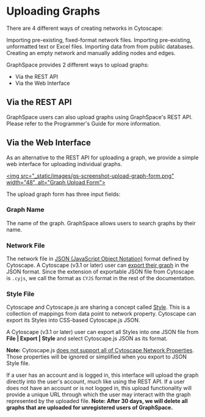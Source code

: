 # Uploading Graphs

There are 4 different ways of creating networks in Cytoscape:

Importing pre-existing, fixed-format network files.
Importing pre-existing, unformatted text or Excel files.
Importing data from from public databases.
Creating an empty network and manually adding nodes and edges.

GraphSpace provides 2 different ways to upload graphs: 

- Via the REST API 
- Via the Web Interface

## Via the REST API

GraphSpace users can also upload graphs using GraphSpace's REST API. Please refer to the Programmer's Guide for more information.

## Via the Web Interface

As an alternative to the REST API for uploading a graph, we provide a simple web interface for uploading individual graphs. 

<a href="#graph-upload-form"> <img src="_static/images/gs-screenshot-upload-graph-form.png" width="48", alt="Graph Upload Form"></a>

The upload graph form has three input fields:

### Graph Name 

The name of the graph. GraphSpace allows users to search graphs by their name.
### Network File 

The network file in [JSON (JavaScript Object Notation)](http://www.json.org/) format defined by Cytoscape. A Cytoscape (v3.1 or later) user can [export their graph](http://manual.cytoscape.org/en/stable/Cytoscape.js_and_Cytoscape.html#export-network-and-table-to-cytoscape-js) in the JSON format. Since the extension of exportable JSON file from Cytoscape is `.cyjs`, we call the format as `CYJS` format in the rest of the documentation.


### Style File 

Cytoscape and Cytoscape.js are sharing a concept called [Style](http://manual.cytoscape.org/en/stable/Cytoscape.js_and_Cytoscape.html#export-styles-to-cytoscape-js). This is a collection of mappings from data point to network property. Cytoscape can export its Styles into CSS-based Cytoscape.js JSON. 

A Cytoscape (v3.1 or later) user can export all Styles into one JSON file from **File | Export | Style** and select Cytoscape.js JSON as its format.

**Note:** Cytoscape.js [does not support all of Cytoscape Network Properties](
http://manual.cytoscape.org/en/stable/Cytoscape.js_and_Cytoscape.html#limitations). Those properties will be ignored or simplified when you export to JSON Style file.


If a user has an account and is logged in, this interface will upload the graph directly into the user's account, much like using the REST API. If a user does not have an account or is not logged in, this upload functionality will provide a unique URL through which the user may interact with the graph represented by the uploaded file. **Note: After 30 days, we will delete all graphs that are uploaded for unregistered users of GraphSpace.**

